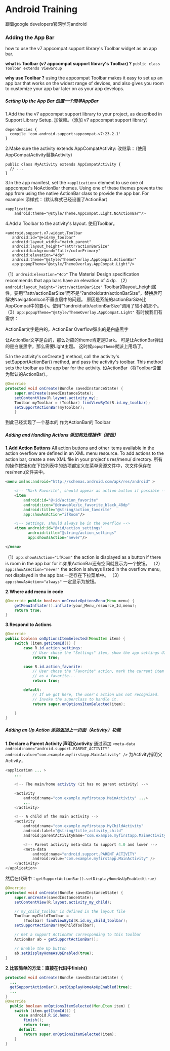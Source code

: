 # Android Training
跟着google developers官网学习android

### Adding the App Bar
 how to use the v7 appcompat support library's Toolbar widget as an app bar.

 **what is Toolbar (v7 appcompat support library's Toolbar) ?**
`public class Toolbar extends ViewGroup`

 **why use Toolbar ?**
 using the appcompat Toolbar makes it easy to set up an app bar that works on the widest range of devices, and also gives you room to customize your app bar later on as your app develops.

##### Setting Up the App Bar 设置一个简单AppBar

1.Add the the v7 appcompat support library to your project, as described in Support Library Setup.
加依赖。（添加 v7 appcompat support library）
```
dependencies {
  compile 'com.android.support:appcompat-v7:23.2.1'
}
```

2.Make sure the activity extends AppCompatActivity:
改继承：（使用AppCompatActivity替换Activity）
```
public class MyActivity extends AppCompatActivity {
  // ...
}
```

3.In the app manifest, set the `<application>` element to use one of appcompat's NoActionBar themes. Using one of these themes prevents the app from using the native ActionBar class to provide the app bar. For example:
添样式：（默认样式已经设置了ActionBar）
```
<application
    android:theme="@style/Theme.AppCompat.Light.NoActionBar"/>
```

4.Add a Toolbar to the activity's layout.
使用Toolbar。
```
<android.support.v7.widget.Toolbar
   android:id="@+id/my_toolbar"
   android:layout_width="match_parent"
   android:layout_height="?attr/actionBarSize"
   android:background="?attr/colorPrimary"
   android:elevation="4dp"
   android:theme="@style/ThemeOverlay.AppCompat.ActionBar"
   app:popupTheme="@style/ThemeOverlay.AppCompat.Light"/>
```
（1）`android:elevation="4dp"`
The Material Design specification recommends that app bars have an elevation of 4 dp.
（2）`android:layout_height="?attr/actionBarSize"`
Toolbar的layout_height属性，要用“?attr/actionBarSize”而不是“?android:attr/actionBarSize”，替换后可解决NavigationIcon不垂直居中的问题。
原因是系统的actionBarSize比AppCompat中的要小。使用“?android:attr/actionBarSize”调用了较小的那个。
（3）`app:popupTheme="@style/ThemeOverlay.AppCompat.Light"`
有时候我们有需求：

ActionBar文字是白的，ActionBar Overflow弹出的是白底黑字

让ActionBar文字是白的，那么对应的theme肯定是Dark。
可是让ActionBar弹出的是白底黑字，那么需要Light主题。
这时候`popupTheme`就派上用场了。

5.In the activity's onCreate() method, call the activity's setSupportActionBar() method, and pass the activity's toolbar. This method sets the toolbar as the app bar for the activity.
设ActionBar（将Toolbar设置为默认的ActionBar）。
```java
@Override
protected void onCreate(Bundle savedInstanceState) {
    super.onCreate(savedInstanceState);
    setContentView(R.layout.activity_my);
    Toolbar myToolbar = (Toolbar) findViewById(R.id.my_toolbar);
    setSupportActionBar(myToolbar);
    }
```

到此已经实现了一个基本的 作为ActionBar的 Toolbar

##### Adding and Handling Actions 添加和处理操作（按钮）

**1.Add Action Buttons**
All action buttons and other items available in the action overflow are defined in an XML menu resource. To add actions to the action bar, create a new XML file in your project's res/menu/ directory.
所有的操作按钮和在下拉列表中的选项都定义在菜单资源文件中，次文件保存在res/menu文件夹中。
```xml
<menu xmlns:android="http://schemas.android.com/apk/res/android" >

    <!-- "Mark Favorite", should appear as action button if possible -->
    <item
        android:id="@+id/action_favorite"
        android:icon="@drawable/ic_favorite_black_48dp"
        android:title="@string/action_favorite"
        app:showAsAction="ifRoom"/>

    <!-- Settings, should always be in the overflow -->
    <item android:id="@+id/action_settings"
          android:title="@string/action_settings"
          app:showAsAction="never"/>

</menu>
```
（1）`app:showAsAction="ifRoom"`
the action is displayed as a button if there is room in the app bar for it.如果ActionBar还有空间就显示为一个按钮。
（2）`app:showAsAction="never"`
the action is always listed in the overflow menu, not displayed in the app bar.一定存在下拉菜单中。
（3）`app:showAsAction="always"`
一定显示为按钮。

**2.Where add menu in code**
```java
@Override public boolean onCreateOptionsMenu(Menu menu) {
    getMenuInflater().inflate(your_Menu_resource_Id,menu);
    return true;
}
```

**3.Respond to Actions**
```java
@Override
public boolean onOptionsItemSelected(MenuItem item) {
    switch (item.getItemId()) {
        case R.id.action_settings:
            // User chose the "Settings" item, show the app settings UI...
            return true;

        case R.id.action_favorite:
            // User chose the "Favorite" action, mark the current item
            // as a favorite...
            return true;

        default:
            // If we got here, the user's action was not recognized.
            // Invoke the superclass to handle it.
            return super.onOptionsItemSelected(item);

    }
}
```

##### Adding an Up Action 添加返回上一页面（Activity）功能
**1.Declare a Parent Activity 声明父activity**
通过添加
`<meta-data
    android:name="android.support.PARENT_ACTIVITY"
    android:value="com.example.myfirstapp.MainActivity" />`
为Activity指明父Activity，
```java
<application ... >
    ...

    <!-- The main/home activity (it has no parent activity) -->

    <activity
        android:name="com.example.myfirstapp.MainActivity" ...>
        ...
    </activity>

    <!-- A child of the main activity -->
    <activity
        android:name="com.example.myfirstapp.MyChildActivity"
        android:label="@string/title_activity_child"
        android:parentActivityName="com.example.myfirstapp.MainActivity" >

        <!-- Parent activity meta-data to support 4.0 and lower -->
        <meta-data
            android:name="android.support.PARENT_ACTIVITY"
            android:value="com.example.myfirstapp.MainActivity" />
    </activity>
</application>
```
然后在代码中：`getSupportActionBar().setDisplayHomeAsUpEnabled(true)`
```java
@Override
protected void onCreate(Bundle savedInstanceState) {
    super.onCreate(savedInstanceState);
    setContentView(R.layout.activity_my_child);

    // my_child_toolbar is defined in the layout file
    Toolbar myChildToolbar =
        (Toolbar) findViewById(R.id.my_child_toolbar);
    setSupportActionBar(myChildToolbar);

    // Get a support ActionBar corresponding to this toolbar
    ActionBar ab = getSupportActionBar();

    // Enable the Up button
    ab.setDisplayHomeAsUpEnabled(true);
}
```

**2.比较简单的方法：直接在代码中finish()**
```java
protected void onCreate(Bundle savedInstanceState) {
  ...
  getSupportActionBar().setDisplayHomeAsUpEnabled(true);
  ...
}
@Override
  public boolean onOptionsItemSelected(MenuItem item) {
    switch (item.getItemId()) {
      case android.R.id.home:
        finish();
        return true;
      default:
        return super.onOptionsItemSelected(item);
    }
}
```
